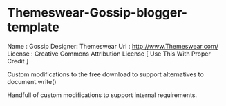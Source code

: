 # Themeswear-Gossip-blogger-template

Name    : Gossip
Designer: Themeswear
Url     : http://www.Themeswear.com/
License : Creative Commons Attribution License
[ Use This With Proper Credit ]

Custom modifications to the free download to support alternatives to document.write()

Handfull of custom modifications to support internal requirements.
